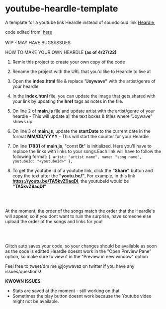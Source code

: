 # youtube-heardle-template

A template for a youtube link Heardle instead of soundcloud link [Heardle](https://www.heardle.app/), 


code edited from: [here](https://github.com/sarvarghese/heardle-template)
 <br /> 
 <br /> 
WIP - MAY HAVE BUGS/ISSUES


HOW TO MAKE YOUR OWN HEARDLE **(as of 4/27/22)**

1. Remix this project to create your own copy of the code
2. Rename the project with the URL that you'd like to Heardle to live at
3. Open the **index.html** file & replace **"Joywave"** with the artist/genre of your heardle
4. In the **index.html** file, you can update the image that gets shared with your link by updating the **href** tags as notes in the file.

5. On line 2 of **main.js** file and update artist with the artist/genre of your heardle - This will update all the text boxes & titles where "Joywave" shows up
6. On line 3 of **main.js**, update the **startDate** to the current date in the format **MM/DD/YYYY** - This will start the counter for your Heardle
7. On line **17831** of **main.js**, "const **Bt**" is initialized. Here you'll have to replace the links with links to your songs.Each link will have to follow the following format:
   `{ arist: "artist name", name: "song name", youtubeId: "<youtubeId>" },`
8. To get the youtube id of a youtube link, click the **"Share"** button and copy the text after the **"youtu.be/"**, For example, in this link **https://youtu.be/TA5kvZ9aqDI**, the youtubeId would be **"TA5kvZ9aqDI"**

<br /> 
<br />

At the moment, the order of the songs match the order that the Heardle's will appear, so if you dont want to ruin the surprise, have someone else upload the order of the songs and links for you!

<br /> 
<br />

Glitch auto saves your code, so your changes should be available as soon as the code is editted
Heardle doesnt work in the "Open Preview Pane" option, so make sure to view it in the "Preview in new window" option


Feel free to tweet/dm me @joywavez on twitter if you have any issues/questions!

**KWOWN ISSUES**
- Stats are saved at the moment - still working on that
- Sometimes the play button doesnt work because the Youtube video might not be available.